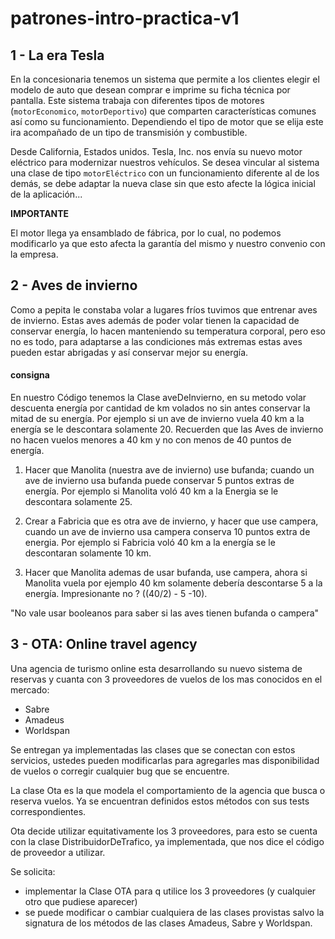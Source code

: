 # patrones-intro-practica-v1

## 1 - La era Tesla

En la concesionaria tenemos un sistema que permite a los clientes elegir el modelo de auto que desean comprar e imprime su ficha técnica por pantalla.
Este sistema trabaja con diferentes tipos de motores (`motorEconomico`, `motorDeportivo`) que comparten características comunes así como su funcionamiento. Dependiendo el tipo de motor que se elija este ira acompañado de un tipo de transmisión  y combustible.

Desde California, Estados unidos. Tesla, Inc. nos envía su nuevo motor eléctrico para modernizar nuestros vehículos.
Se desea vincular al sistema una clase de tipo `motorEléctrico` con un funcionamiento diferente al de los demás, se debe adaptar la nueva clase sin que esto afecte la lógica inicial de la aplicación...

**IMPORTANTE**

El motor llega  ya ensamblado de fábrica, por lo cual, no podemos modificarlo ya que esto afecta la garantía del mismo y nuestro convenio con la empresa.


## 2 - Aves de invierno


Como a pepita le constaba volar a lugares fríos 
tuvimos que entrenar aves de invierno. Estas aves además de poder 
volar tienen la capacidad de conservar energía, lo hacen 
manteniendo su temperatura corporal, pero eso no es todo,
para adaptarse a las condiciones más extremas estas aves
pueden estar abrigadas y así conservar mejor su energía.

#### consigna

En nuestro Código tenemos la Clase aveDeInvierno,
en su metodo volar descuenta energía por cantidad de km volados no sin
antes conservar la mitad de su energía.
Por ejemplo si un  ave de invierno vuela 40 km a la energía se le descontara 
solamente 20. Recuerden que las Aves de invierno no hacen vuelos menores a 40 km
y no con menos de 40 puntos de energía.

1. Hacer que Manolita (nuestra ave de invierno) use bufanda; cuando un ave de invierno usa bufanda
puede conservar 5 puntos extras de energía.
Por ejemplo si Manolita voló 40 km a la Energia se le
descontara solamente 25. 

2. Crear a Fabricia que es otra ave de invierno, y hacer que use campera, 
cuando un ave de invierno usa campera conserva 10 puntos extra de energia.
Por ejemplo si Fabricia voló 40 km a la energía se le descontaran solamente
10 km. 

3. Hacer que Manolita ademas de usar bufanda, use campera, ahora si Manolita vuela 
por ejemplo 40 km solamente debería descontarse 5 a la energía. Impresionante no ?
((40/2) - 5 -10).

"No vale usar booleanos para saber si las aves tienen bufanda o campera"


## 3 - OTA: Online travel agency

Una agencia de turismo online esta desarrollando su nuevo sistema de reservas y cuanta con 3 proveedores de vuelos de los mas conocidos en el mercado:

* Sabre
* Amadeus
* Worldspan

Se entregan  ya implementadas las clases que se conectan con estos servicios, ustedes pueden modificarlas para agregarles mas disponibilidad de vuelos o corregir cualquier bug que se encuentre.

La clase Ota es la que modela el comportamiento de la agencia que busca o reserva vuelos. Ya se encuentran definidos estos métodos con sus tests correspondientes.

Ota decide utilizar equitativamente los 3 proveedores, para esto se cuenta con la clase DistribuidorDeTrafico, ya implementada, que nos dice el código de proveedor a utilizar.

Se solicita:

* implementar la Clase OTA para q utilice los 3 proveedores (y cualquier otro que pudiese aparecer)
* se puede modificar o cambiar cualquiera de las clases provistas salvo la signatura de los métodos de las clases Amadeus, Sabre y Worldspan.



